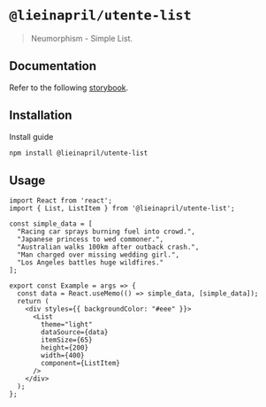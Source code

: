 # `@lieinapril/utente-list`

> Neumorphism - Simple List.

## Documentation

Refer to the following [storybook](https://lordono.github.io/utente/).

## Installation

Install guide

```bash
npm install @lieinapril/utente-list
```

## Usage

```JSX
import React from 'react';
import { List, ListItem } from '@lieinapril/utente-list';

const simple_data = [
  "Racing car sprays burning fuel into crowd.",
  "Japanese princess to wed commoner.",
  "Australian walks 100km after outback crash.",
  "Man charged over missing wedding girl.",
  "Los Angeles battles huge wildfires."
];

export const Example = args => {
  const data = React.useMemo(() => simple_data, [simple_data]);
  return (
    <div styles={{ backgroundColor: "#eee" }}>
      <List
        theme="light"
        dataSource={data}
        itemSize={65}
        height={200}
        width={400}
        component={ListItem}
      />
    </div>
  );
};
```
